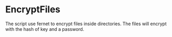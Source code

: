 # EncryptFiles
The script use fernet to encrypt files inside directories. The files will encrypt with the hash of key and a password.
